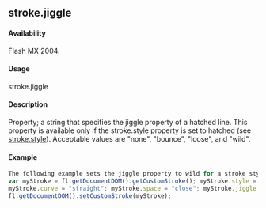 ## stroke.jiggle

#### Availability

Flash MX 2004.

#### Usage

stroke.jiggle

#### Description

Property; a string that specifies the jiggle property of a hatched line. This property is available only if the stroke.style property is set to hatched (see [stroke.style](#!AdobeDocs/developers-animatesdk-docs/test/Stroke_object/stroke20.md)). Acceptable values are "none", "bounce", "loose", and "wild".

#### Example

```javascript
The following example sets the jiggle property to wild for a stroke style of hatched:
var myStroke = fl.getDocumentDOM().getCustomStroke(); myStroke.style = "hatched";
myStroke.curve = "straight"; myStroke.space = "close"; myStroke.jiggle = "wild"; myStroke.rotate = "free"; myStroke.length = "slight"; myStroke.hatchThickness = "thin";
fl.getDocumentDOM().setCustomStroke(myStroke);

```